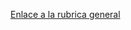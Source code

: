 [Enlace a la rubrica general](https://docs.google.com/spreadsheets/d/1oQ0IRhYKzRIMB4hJya-HS4FWhpBlH8mjVa1sImSvxqw/edit?usp=sharing)
